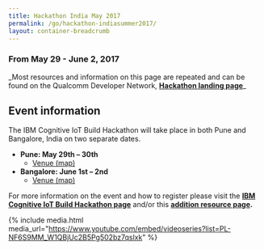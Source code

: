```yaml
---
title: Hackathon India May 2017
permalink: /go/hackathon-indiasummer2017/
layout: container-breadcrumb
---
```

### From May 29 - June 2, 2017

\_Most resources and information on this page are repeated and can be found on the Qualcomm Developer Network, **[Hackathon landing page](https://developer.qualcomm.com/event/ibmhack)**\_

## Event information

The IBM Cognitive IoT Build Hackathon will take place in both Pune and Bangalore, India on two separate dates.

*   **Pune: May 29th – 30th**
    *   [Venue (map)](https://www.google.com/maps/place/Persistent+Systems+Limited,+Veda+Complex/@18.5884147,73.7379424,17z/data=!4m5!3m4!1s0x3bc2bbe789036745:0x5cec70e9d75d43db!8m2!3d18.5889518!4d73.7383676)
*   **Bangalore: June 1st – 2nd**
    *   [Venue (map)](https://www.google.com/maps/place/Pritech+Park+SEZ/@12.9237619,77.6791689,17z/data=!3m1!4b1!4m5!3m4!1s0x3bae130bc3625461:0x7af0c7e6d011f919!8m2!3d12.9243247!4d77.6812916?hl=en)

For more information on the event and how to register please visit the **[IBM Cognitive IoT Build Hackathon page](https://www.persistent.com/business-partner-cognitive-iot-build-hackathon-2017-registration/)** and/or this **[addition resource page](https://watson-iot-build-pune.devpost.com/?utm_source=Devpost+Weekly+Newsletter&utm_campaign=059678743c-newsletter_5_11_17_active&utm_medium=email&utm_term=0_294421ffd0-059678743c-225479217).**

{% include media.html media_url="https://www.youtube.com/embed/videoseries?list=PL-NF6S9MM_W1QBjUc2B5Pg502bz7qslxk" %}
